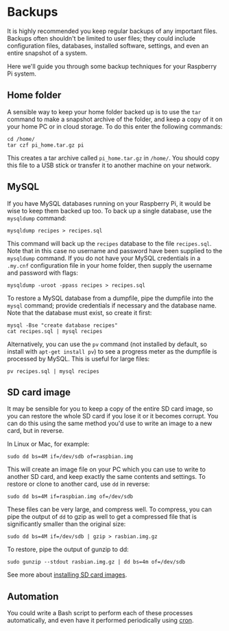# Backups

It is highly recommended you keep regular backups of any important files. Backups often shouldn't be limited to user files; they could include configuration files, databases, installed software, settings, and even an entire snapshot of a system.

Here we'll guide you through some backup techniques for your Raspberry Pi system.

## Home folder

A sensible way to keep your home folder backed up is to use the `tar` command to make a snapshot archive of the folder, and keep a copy of it on your home PC or in cloud storage. To do this enter the following commands:

```
cd /home/
tar czf pi_home.tar.gz pi
```

This creates a tar archive called `pi_home.tar.gz` in `/home/`. You should copy this file to a USB stick or transfer it to another machine on your network.

## MySQL

If you have MySQL databases running on your Raspberry Pi, it would be wise to keep them backed up too. To back up a single database, use the `mysqldump` command:

```
mysqldump recipes > recipes.sql
```

This command will back up the `recipes` database to the file `recipes.sql`. Note that in this case no username and password have been supplied to the `mysqldump` command. If you do not have your MySQL credentials in a `.my.cnf` configuration file in your home folder, then supply the username and password with flags:

```
mysqldump -uroot -ppass recipes > recipes.sql
```

To restore a MySQL database from a dumpfile, pipe the dumpfile into the `mysql` command; provide credentials if necessary and the database name. Note that the database must exist, so create it first:

```
mysql -Bse "create database recipes"
cat recipes.sql | mysql recipes
```

Alternatively, you can use the `pv` command (not installed by default, so install with `apt-get install pv`) to see a progress meter as the dumpfile is processed by MySQL. This is useful for large files:

```
pv recipes.sql | mysql recipes
```

## SD card image

It may be sensible for you to keep a copy of the entire SD card image, so you can restore the whole SD card if you lose it or it becomes corrupt. You can do this using the same method you'd use to write an image to a new card, but in reverse.

In Linux or Mac, for example:

```
sudo dd bs=4M if=/dev/sdb of=raspbian.img
```

This will create an image file on your PC which you can use to write to another SD card, and keep exactly the same contents and settings. To restore or clone to another card, use `dd` in reverse:

```
sudo dd bs=4M if=raspbian.img of=/dev/sdb
```

These files can be very large, and compress well. To compress, you can pipe the output of ```dd``` to gzip as well to get a compressed file that is significantly smaller than the original size:

```
sudo dd bs=4M if=/dev/sdb | gzip > rasbian.img.gz
```

To restore, pipe the output of gunzip to dd:

```
sudo gunzip --stdout rasbian.img.gz | dd bs=4m of=/dev/sdb
```


See more about [installing SD card images](../../installation/installing-images/README.md).

## Automation

You could write a Bash script to perform each of these processes automatically, and even have it performed periodically using [cron](../usage/cron.md).
